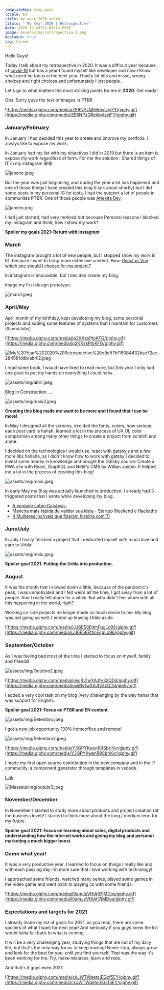 ```yaml
---
templateKey: blog-post
locale: en
title: my year 2020 retro
titulo: " My Year 2020 | Retrospective"
data: 2020-12-24T11:02:14.000Z
image: assets/img/retrospectiva-2.png
destaque: true
tag: Career
---
```


Hello Guys!

Today I talk about my retrospective in 2020. It was a difficult year because of [covid-19](https://covid.saude.gov.br/) but has a year I found myself like developer and now I Know what need be focus in the next year. I had a lot hits and misse, wrong choices and right choices and unfortunately I lost people.

Let's go to what matters the most striking points for me in **2020**. Get ready!

Obs: Sorry guys the text of images in PTBR

![https://media.giphy.com/media/ZE6NPzQRekbvlzyjFY/giphy.gif](https://media.giphy.com/media/ZE6NPzQRekbvlzyjFY/giphy.gif)

### January/February

In January I had decided this year to create and improve my portfolio. I always like to expose my work.

In January had my list with my objectives I did in 2019 but there is an item is expose my work regardless of form. For me the solution : Shared things of IT in my instagram 😆😆

![janeiro.jpeg](assets/img/janeiro.jpeg)

But the year was just beginning, and during the year a lot has happened and one of those things I have created this blog (I talk about shortly) but I did some posts in my personal IG for tests, I had the support a lot of people in communites PTBR. One of those people was [Attekita Dev](https://www.youtube.com/channel/UCetRsdZxDQDcgVDJd6erz6g).

![janeiro.png](assets/img/janeiro.png)

I had just started, had very motived but becouse Personal reasons I blocked my instagram and think, how I show my work?

**Spoiler my goals 2021: Return with instagram**

### March

The instagram brought a lot of new people, but I stopped show my work in IG, because I want to bring more extensive content. How: [React or Vue which one should I choose for my project?](https://lorenakauane.com.br/blog/en/2020-09-08-react-or-vue-which-one-should-i-choose-for-my-project/)

In instagram is impossible, but I decided create my blog.

Image my first design prototype:

![maro1.jpeg](assets/img/maro1.jpeg)

### April/May

April month of my birthday, kept developing my blog, some personal projects and adding some features of systems that I maintain for customers (#sendJobs)

![https://media.giphy.com/media/jp2KXzsPtoKFG/giphy.gif](https://media.giphy.com/media/jp2KXzsPtoKFG/giphy.gif)

![My%20Year%202020%20Retrospective%20e9cff7bf16084432bae72ac284581ddb/abril2.jpeg](assets/img/abril2.jpeg)

I read some book, I would have liked to read more, but this year I only had one goal: to put my hands on everything I could haha

![assets/img/abril.jpeg](assets/img/abril.jpeg)

Blog in Construction ....

![assets/img/maio2.jpeg](assets/img/maio2.jpeg)

**Creating this blog made me want to be more and I found that I can be more!**

In May I designed all the screens, decided the fonts, colors, how serious each post card is hahah, learned a lot in the process of UX UI, color composition among many other things to create a project from scratch and alone.

I decided on the technologies I would use, react with gatsbyjs and a few more libs hahaha, as I didn't know how to work with gatsby I decided to invest some money in knowledge and bought the Gatsby course: Create a PWA site with React, GraphQL and Netlify CMS by Willian Justen. It helped me a lot in the process of creating this blog!

![assets/img/maio.jpeg](assets/img/maio.jpeg)

In early May my Blog was actually launched in production. I already had 3 triggered posts that I wrote while developing my blog.

- [A verdade sobre GatsbyJs](https://lorenakauane.com.br/blog/pt/2020-04-30-a-verdade-sobre-gatsbyjs/)
- [Maneira mais rápida de validar sua ideia - Startup Weekend e Hackatho](https://lorenakauane.com.br/blog/pt/2020-05-01-maneira-mais-rapida-de-validar-sua-ideia-startup-weekend-e-hackathon/)
- [4 Mulheres Incríveis que fizeram história com TI](https://lorenakauane.com.br/blog/pt/2020-05-11-4-mulheres-incriveis-que-fizeram-historia-com-ti/)

### June/July

In July I finally finished a project that I dedicated myself with much love and care to Urbla!

![assets/img/maio.jpeg](assets/img/maio.jpeg)

**Spoiler goal 2021: Putting the Urbla into production.**

### August

It was the month that I slowed down a little, because of the pandemic's peak, I was unmotivated and I felt weird all the time, I got away from a lot of people. And I really felt alone for a while. But who didn't feel alone with all this happening in the world, right?

Working on side projects no longer made so much sense to me. My blog was not going so well. I ended up leaving Urbla aside.

![https://media.giphy.com/media/iJJ6E58EttmFqgLo96/giphy.gif](https://media.giphy.com/media/iJJ6E58EttmFqgLo96/giphy.gif)

### September/October

As I was feeling bad most of the time I started to focus on myself, family and friends!

![assets/img/Outubro2.jpeg](assets/img/outubro2.jpeg)

![https://media.giphy.com/media/jowjBv1wXAJfy3zQDd/giphy.gif](https://media.giphy.com/media/jowjBv1wXAJfy3zQDd/giphy.gif)

I added a very cool task on my blog (very challenging by the way haha) that was support for English..

**Spoiler goal 2021: Focus on PTBR and EN content**

![assets/img/Setembro.jpeg](assets/img/setembro.jpeg)

I got a new job opportunity 100% homeoffice and remote!

![assets/img/Setembro2.jpeg](assets/img/setembro2.jpeg)

![https://media.giphy.com/media/Y3GPYKwenR9SbriKvr/giphy.gif](https://media.giphy.com/media/Y3GPYKwenR9SbriKvr/giphy.gif)

I made my first open source contribution in the new company and in the IT community, a component generator through templates in vscode.

[Link](https://github.com/thiagocordeirooo/generate-component-from-template)

![Massets/img/outubr3.jpeg](assets/img/outubr3.jpeg)

### November/December

In November I started to study more about products and project creation (at the business level)! I started to think more about the long / medium term for my future.

**Spoiler goal 2021: Focus on learning about sales, digital products and understanding how the internet works and giving my blog and personal marketing a much bigger boost.**

### Damn what year!

It was a very productive year. I learned to focus on things I really like and with each passing day I'm more sure that I love working with technology!

I approached some friends, watched many series, played some games in the video game and went back to playing cs with some friends.

![https://media.giphy.com/media/l0amJzVHIAfl7jMDos/giphy.gif](https://media.giphy.com/media/l0amJzVHIAfl7jMDos/giphy.gif)

### Expectations and targets for 2021

I already made my list of goals for 2021, as you read, there are some spoilers of what I want for next year! And seriously if you guys knew the list would haha fall back to what is coming.

It will be a very challenging year, studying things that are out of my daily life, but that's the only way for us to keep moving! Never stop, always grow and look for the best for you, until you find yourself. That was the way it's been working for me. Try, make mistakes, learn and redo.

And that's it guys even 2021!

![https://media.giphy.com/media/ckJWTWqetoIEGcf5EY/giphy.gif](https://media.giphy.com/media/ckJWTWqetoIEGcf5EY/giphy.gif)
